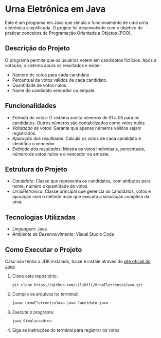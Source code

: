 # Urna Eletrônica em Java

Este é um programa em Java que simula o funcionamento de uma urna eletrônica simplificada. O projeto foi desenvolvido com o objetivo de praticar conceitos de Programação Orientada a Objetos (POO).

## Descrição do Projeto

O programa permite que os usuários votem em candidatos fictícios. Após a votação, o sistema apura os resultados e exibe:

- Número de votos para cada candidato.
- Percentual de votos válidos de cada candidato.
- Quantidade de votos nulos.
- Nome do candidato vencedor ou empate.

## Funcionalidades

- *Entrada de votos*: O sistema aceita números de 01 a 05 para os candidatos. Outros números são contabilizados como votos nulos.
- *Validação de votos*: Garante que apenas números válidos sejam registrados.
- *Apuração dos resultados*: Calcula os votos de cada candidato e identifica o vencedor.
- *Exibição dos resultados*: Mostra os votos individuais, percentuais, número de votos nulos e o vencedor ou empate.

## Estrutura do Projeto

- *Candidato*: Classe que representa os candidatos, com atributos para nome, número e quantidade de votos.
- *UrnaEletronica*: Classe principal que gerencia os candidatos, votos e apuração com o método main que executa a simulação completa da urna.

## Tecnologias Utilizadas

- *Linguagem*: Java
- *Ambiente de Desenvolvimento*: Visual Studio Code

## Como Executar o Projeto

Caso não tenha o JDK instalado, baixe e instale através do [site oficial do Java](https://www.oracle.com/java/technologies/javase-jdk-downloads.html).

1. Clone este repositório:
   ```
   git clone https://github.com/LiliWili/UrnaEletronicaJava.git
   
2. Compile os arquivos no terminal:
   ```
   javac UrnaEletronicaJava.java Candidato.java
3.  Execute o programa:
    ```
    java SimulacaoUrna
5. Siga as instruções do terminal para registrar os votos
